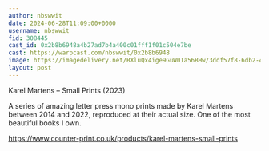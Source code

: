 ```yaml
---
author: nbswwit
date: 2024-06-28T11:09:00+0000
username: nbswwit
fid: 308445
cast_id: 0x2b8b6948a4b27ad7b4a400c01fff1f01c504e7be
cast: https://warpcast.com/nbswwit/0x2b8b6948
image: https://imagedelivery.net/BXluQx4ige9GuW0Ia56BHw/3ddf57f8-6db2-401c-724f-a3faa0a96b00/original
layout: post
---
```

Karel Martens – Small Prints (2023)  
  
A series of amazing letter press mono prints made by Karel Martens between 2014 and 2022, reproduced at their actual size. One of the most beautiful books I own.   
  
https://www.counter-print.co.uk/products/karel-martens-small-prints  

<img src='https://imagedelivery.net/BXluQx4ige9GuW0Ia56BHw/3ddf57f8-6db2-401c-724f-a3faa0a96b00/original' alt='' referrerpolicy='no-referrer'/>
<img src='https://imagedelivery.net/BXluQx4ige9GuW0Ia56BHw/4c87defe-1a21-4f57-ec0b-2bc25f192000/original' alt='' referrerpolicy='no-referrer'/>